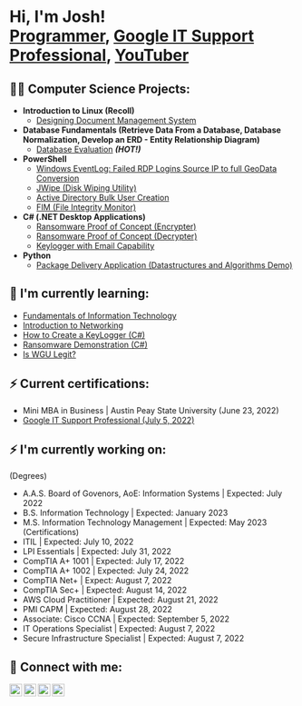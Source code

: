 <h1>Hi, I'm Josh! <br/><a href="https://github.com/jdomingo3/">Programmer</a>, <a href="https://www.linkedin.com/in/joshua-nino-domingo">Google IT Support Professional</a>, <a href="#">YouTuber</a></h1>

<h2>👨‍💻 Computer Science Projects:</h2>

- <b>Introduction to Linux (Recoll)</b>
  - [Designing Document Management System](https://github.com/jdomingo3/Document-Management-System)
- <b>Database Fundamentals (Retrieve Data From a Database, Database Normalization, Develop an ERD - Entity Relationship Diagram)</b>
  - [Database Evaluation](https://github.com/jdomingo3/database-analysis/) <b><i>(HOT!)</b></i>
- <b>PowerShell</b>
  - [Windows EventLog: Failed RDP Logins Source IP to full GeoData Conversion](https://github.com/jdomingo3/)
  - [JWipe (Disk Wiping Utility)](https://github.com/jdomingo3/)
  - [Active Directory Bulk User Creation](https://github.com/jdomingo3/)
  - [FIM (File Integrity Monitor)](https://github.com/jdomingo3/)
- <b>C# (.NET Desktop Applications)</b>
  - [Ransomware Proof of Concept (Encrypter)](https://github.com/jdomingo3/)
  - [Ransomware Proof of Concept (Decrypter)](https://github.com/jdomingo3/)
  - [Keylogger with Email Capability](https://github.com/jdomingo3/)
- <b>Python</b>
  - [Package Delivery Application (Datastructures and Algorithms Demo)](#)

<h2>🌱 I'm currently learning:</h2>

- [Fundamentals of Information Technology](#)
- [Introduction to Networking](#)
- [How to Create a KeyLogger (C#)](#)
- [Ransomware Demonstration (C#)](#)
- [Is WGU Legit?](#)

<h2> ⚡ Current certifications:</h2>

- Mini MBA in Business | Austin Peay State University (June 23, 2022)
- [Google IT Support Professional (July 5, 2022)](https://coursera.org/share/a8d9e9472d69a3eafa76c2acf136eaa6)

<h2> ⚡ I'm currently working on:</h2>

(Degrees)
- A.A.S. Board of Govenors, AoE: Information Systems | Expected: July 2022
- B.S. Information Technology | Expected: January 2023
- M.S. Information Technology Management | Expected: May 2023
(Certifications)
- ITIL | Expected: July 10, 2022
- LPI Essentials | Expected: July 31, 2022
- CompTIA A+ 1001 | Expected: July 17, 2022
- CompTIA A+ 1002 | Expected: July 24, 2022
- CompTIA Net+ | Expect: August 7, 2022
- CompTIA Sec+ | Expected: August 14, 2022
- AWS Cloud Practitioner | Expected: August 21, 2022
- PMI CAPM | Expected: August 28, 2022
- Associate: Cisco CCNA | Expected: September 5, 2022
- IT Operations Specialist | Expected: August 7, 2022
- Secure Infrastructure Specialist | Expected: August 7, 2022

<h2> 🤳 Connect with me:</h2>

[<img align="left" alt="JoshMadakor | YouTube" width="22px" src="https://cdn.jsdelivr.net/npm/simple-icons@v3/icons/youtube.svg" />][youtube]
[<img align="left" alt="JoshMadakor | Twitter" width="22px" src="https://cdn.jsdelivr.net/npm/simple-icons@v3/icons/twitter.svg" />][twitter]
[<img align="left" alt="JoshMadakor | LinkedIn" width="22px" src="https://cdn.jsdelivr.net/npm/simple-icons@v3/icons/linkedin.svg" />][linkedin]
[<img align="left" alt="JoshMadakor | Instagram" width="22px" src="https://cdn.jsdelivr.net/npm/simple-icons@v3/icons/instagram.svg" />][instagram]

[twitter]: https://twitter.com/
[youtube]: https://www.youtube.com/
[instagram]: https://www.instagram.com/
[linkedin]: https://www.linkedin.com/in/joshua-nino-domingo

<!--
**joshmadakor1/joshmadakor1** is a ✨ _special_ ✨ repository because its `README.md` (this file) appears on your GitHub profile.

Here are some ideas to get you started:

- 🔭 I’m currently working on ...
- 🌱 I’m currently learning ...
- 👯 I’m looking to collaborate on ...
- 🤔 I’m looking for help with ...
- 💬 Ask me about ...
- 📫 How to reach me: ...
- 😄 Pronouns: ...
- ⚡ Fun fact: ...
-->
